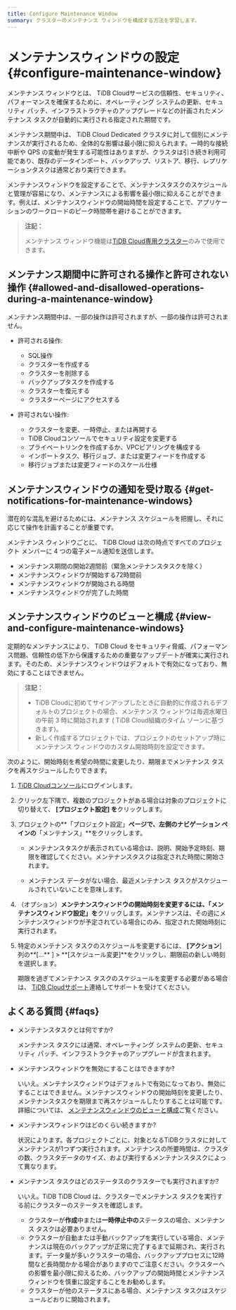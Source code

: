 ```yaml
---
title: Configure Maintenance Window
summary: クラスターのメンテナンス ウィンドウを構成する方法を学習します。
---
```


# メンテナンスウィンドウの設定 {#configure-maintenance-window}

メンテナンス ウィンドウとは、 TiDB Cloudサービスの信頼性、セキュリティ、パフォーマンスを確保するために、オペレーティング システムの更新、セキュリティ パッチ、インフラストラクチャのアップグレードなどの計画されたメンテナンス タスクが自動的に実行される指定された期間です。

メンテナンス期間中は、 TiDB Cloud Dedicated クラスタに対して個別にメンテナンスが実行されるため、全体的な影響は最小限に抑えられます。一時的な接続中断や QPS の変動が発生する可能性はありますが、クラスタは引き続き利用可能であり、既存のデータインポート、バックアップ、リストア、移行、レプリケーションタスクは通常どおり実行できます。

メンテナンスウィンドウを設定することで、メンテナンスタスクのスケジュールと管理が容易になり、メンテナンスによる影響を最小限に抑えることができます。例えば、メンテナンスウィンドウの開始時間を設定することで、アプリケーションのワークロードのピーク時間帯を避けることができます。

> **注記：**
>
> メンテナンス ウィンドウ機能は[TiDB Cloud専用クラスター](/tidb-cloud/select-cluster-tier.md#tidb-cloud-dedicated)のみで使用できます。

## メンテナンス期間中に許可される操作と許可されない操作 {#allowed-and-disallowed-operations-during-a-maintenance-window}

メンテナンス期間中は、一部の操作は許可されますが、一部の操作は許可されません。

-   許可される操作:

    -   SQL操作
    -   クラスターを作成する
    -   クラスターを削除する
    -   バックアップタスクを作成する
    -   クラスターを復元する
    -   クラスターページにアクセスする

-   許可されない操作:

    -   クラスターを変更、一時停止、または再開する
    -   TiDB Cloudコンソールでセキュリティ設定を変更する
    -   プライベートリンクを作成するか、VPCピアリングを構成する
    -   インポートタスク、移行ジョブ、または変更フィードを作成する
    -   移行ジョブまたは変更フィードのスケール仕様

## メンテナンスウィンドウの通知を受け取る {#get-notifications-for-maintenance-windows}

潜在的な混乱を避けるためには、メンテナンス スケジュールを把握し、それに応じて操作を計画することが重要です。

メンテナンス ウィンドウごとに、 TiDB Cloud は次の時点ですべてのプロジェクト メンバーに 4 つの電子メール通知を送信します。

-   メンテナンス期間の開始2週間前（緊急メンテナンスタスクを除く）
-   メンテナンスウィンドウが開始する72時間前
-   メンテナンスウィンドウが開始される時間
-   メンテナンスウィンドウが完了した時間

## メンテナンスウィンドウのビューと構成 {#view-and-configure-maintenance-windows}

定期的なメンテナンスにより、 TiDB Cloud をセキュリティ脅威、パフォーマンス問題、信頼性の低下から保護するための重要なアップデートが確実に実行されます。そのため、メンテナンスウィンドウはデフォルトで有効になっており、無効にすることはできません。

> **注記：**
>
> -   TiDB Cloudに初めてサインアップしたときに自動的に作成されるデフォルトのプロジェクトの場合、メンテナンス ウィンドウは毎週水曜日の午前 3 時に開始されます ( TiDB Cloud組織のタイム ゾーンに基づきます)。
> -   新しく作成するプロジェクトでは、プロジェクトのセットアップ時にメンテナンス ウィンドウのカスタム開始時刻を設定できます。

次のように、開始時刻を希望の時間に変更したり、期限までメンテナンス タスクを再スケジュールしたりできます。

1.  [TiDB Cloudコンソール](https://tidbcloud.com)にログインします。

2.  クリック<mdsvgicon name="icon-left-projects">左下隅で、複数のプロジェクトがある場合は対象のプロジェクトに切り替えて、 **[プロジェクト設定] を**クリックします。</mdsvgicon>

3.  プロジェクトの**「プロジェクト設定」**ページで、左側のナビゲーション ペインの**「メンテナンス」**をクリックします。

    -   メンテナンスタスクが表示されている場合は、説明、開始予定時刻、期限を確認してください。メンテナンスタスクは指定された時間に開始されます。

    -   メンテナンス データがない場合、最近メンテナンス タスクがスケジュールされていないことを意味します。

4.  （オプション）**メンテナンスウィンドウの開始時刻を変更するには、「メンテナンスウィンドウ設定」を**クリックします。メンテナンスは、その週にメンテナンスウィンドウが予定されている場合にのみ、指定された開始時刻に実行されます。

5.  特定のメンテナンス タスクのスケジュールを変更するには、 **[アクション**] 列の**[...** ] &gt; **[スケジュール変更]**をクリックし、期限前の新しい時刻を選択します。

    期限を過ぎてメンテナンス タスクのスケジュールを変更する必要がある場合は、 [TiDB Cloudサポート](/tidb-cloud/tidb-cloud-support.md#tidb-cloud-support)連絡してサポートを受けてください。

## よくある質問 {#faqs}

-   メンテナンスタスクとは何ですか?

    メンテナンス タスクには通常、オペレーティング システムの更新、セキュリティ パッチ、インフラストラクチャのアップグレードが含まれます。

-   メンテナンスウィンドウを無効にすることはできますか?

    いいえ。メンテナンスウィンドウはデフォルトで有効になっており、無効にすることはできません。メンテナンスウィンドウの開始時刻を変更したり、メンテナンスタスクを期限まで再スケジュールしたりすることは可能です。詳細については、 [メンテナンスウィンドウのビューと構成](#view-and-configure-maintenance-windows)ご覧ください。

-   メンテナンスウィンドウはどのくらい続きますか?

    状況によります。各プロジェクトごとに、対象となるTiDBクラスタに対してメンテナンスが1つずつ実行されます。メンテナンスの所要時間は、クラスタの数、クラスタデータのサイズ、および実行するメンテナンスタスクによって異なります。

-   メンテナンス タスクはどのステータスのクラスターでも実行されますか?

    いいえ。TiDB TiDB Cloud は、クラスターでメンテナンス タスクを実行する前にクラスターのステータスを確認します。

    -   クラスターが**作成**中または**一時停止中の**ステータスの場合、メンテナンス タスクは必要ありません。
    -   クラスターが自動または手動バックアップを実行している場合、メンテナンスは現在のバックアップが正常に完了するまで延期され、実行されます。データ量が多いクラスターの場合、バックアッププロセスに12時間など長時間かかる場合がありますのでご注意ください。クラスターへの影響を最小限に抑えるため、バックアップの開始時間とメンテナンスウィンドウを慎重に設定することをお勧めします。
    -   クラスターが他のステータスにある場合、メンテナンス タスクはスケジュールどおりに開始されます。

